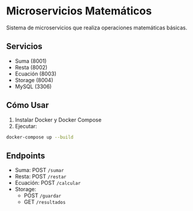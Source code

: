# Microservicios Matemáticos

Sistema de microservicios que realiza operaciones matemáticas básicas.

## Servicios

- Suma (8001)
- Resta (8002)
- Ecuación (8003)
- Storage (8004)
- MySQL (3306)

## Cómo Usar

1. Instalar Docker y Docker Compose
2. Ejecutar:
```bash
docker-compose up --build
```

## Endpoints

- Suma: POST `/sumar`
- Resta: POST `/restar`
- Ecuación: POST `/calcular`
- Storage: 
  - POST `/guardar`
  - GET `/resultados`

